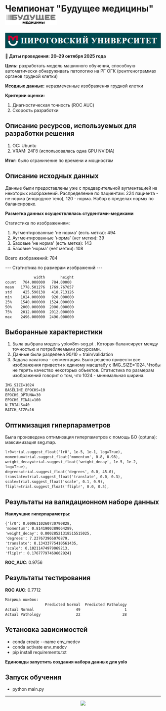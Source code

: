 # Чемпионат "Будущее медицины"                                                                                        ![logo](./img/med.png)   

![RSMU logo](./img/rsmu.png)

**📅 Даты проведения: 20–29 октября 2025 года**

**Цель:** разработать модель машинного обучения, способную автоматически обнаруживать патологию на РГ ОГК (рентгенограммах органов грудной клетки)

**Исодные данные:** неразмеченные изображения грудной клетки

**Критерии оценки:**
1.	Диагностическая точность (ROC AUC)
2.	Скорость разработки


##  Описание ресурсов, используемых для разработки решения

1. ОС: Ubuntu
2. VRAM: 24Гб (использовалась одна GPU NVIDIA)

**Итог:** было ограничение по времени и мощностям


## Описание исходных данных

Данные были предоставлены уже с предварительной аугментацией на некоторых изображений. Распределение по пациентам: 224 пациента - не норма (инородное тело), 120 - норма. Набор в пределах нормы по балансировке. 

**Разметка данных осуществлялась студентами-медиками**

Статистика по изображениям:
  1. Аугментированные 'не норма' (есть метка):    494
  2. Аугментированные 'норма' (нет метки):        39
  3. Базовые 'не норма' (есть метка):             143
  4. Базовые 'норма' (нет метки):                 108

Всего изображений: 784

--- Статистика по размерам изображений ---

```
             width       height
count   784.000000   784.00000
mean   1778.501276  1769.767857
std     425.590138   418.713126
min    1024.000000   920.000000
25%    1540.000000  1524.000000
50%    2000.000000  2000.000000
75%    2012.000000  2012.000000
max    2496.000000  2496.000000
```


## Выборанные характеристики

1. Была выбрала модель yolov8m-seg.pt . Которая балансирует между точностью и потребляемыми ресурсами.
2. Данные были разделена 90/10 = train/validation
3. Задача хакатона - сегментация. Было решено привести все изображения привести к единому масштабу с IMG_SIZE=1024. Чтобы не терять качество некоторых объектов. Статистика по размерам изображений говорит о том, что 1024 - минимальная ширина.

```
IMG_SIZE=1024
BASELINE_EPOCHS=10
EPOCHS_OPTUNA=30
EPOCHS_FINAL=100
N_TRIALS=40
BATCH_SIZE=16
```

## Оптимизация гиперпараметров

Была произведена оптимизация гиперпаметров с помощь БО (optuna): максимизация seg.map.

```
lr0=trial.suggest_float('lr0', 1e-5, 1e-1, log=True),
momentum=trial.suggest_float('momentum', 0.8, 0.98),
weight_decay=trial.suggest_float('weight_decay', 1e-5, 1e-2, log=True),
degrees=trial.suggest_float('degrees', 0.0, 45.0),
translate=trial.suggest_float('translate', 0.0, 0.3),
scale=trial.suggest_float('scale', 0.1, 0.9),
fliplr=trial.suggest_float('fliplr', 0.0, 0.5),
```

## Результаты на валидационном наборе данных


**Наилучшие гиперпараметры:**

```
{'lr0': 0.0006110260730790828,
'momentum': 0.8141900389064289,
'weight_decay': 0.00028521318515515025,
'degrees': 7.237673966070879,
'translate': 0.13433775410561435,
'scale': 0.10211474979069213,
'fliplr': 0.17677797469602924}
```
**ROC_AUC**: 0.9756

## Результаты тестирования

**ROC AUC**: 0.7712

```
Матрица ошибок:
                  Predicted Normal  Predicted Pathology
Actual Normal                   49                    1
Actual Pathology                22                   28
```

## Установка зависимостей

* conda create --name env_medcv
* conda activate env_medcv
* pip install requirements.txt

**Единожды запустить создания набора данных для yolo**


## Запуск обучения

* python main.py



-----------------

<div align="center">
  <img src="https://api.visitorbadge.io/api/visitors?path=https://github.com/tatvladna/medical_cv&label=Repository%20Views&countColor=%23263759"/>
</div>







